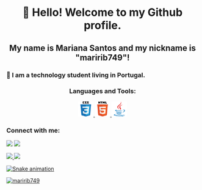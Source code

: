
  <h1 align="center"> 👋 Hello! Welcome to my Github profile. </h1>
                                                      
  <h2 align="center">  My name is Mariana Santos and my nickname is "maririb749"! </h2>
                                                      
   <h3>  📘  I am a technology student living in Portugal.  </h3   
  
  
 


  <div>
    <h3 align="center">Languages and Tools:</h3>
  </div>


<p align="center"> <a href="https://www.w3schools.com/css/" target="_blank" rel="noreferrer"> <img src="https://raw.githubusercontent.com/devicons/devicon/master/icons/css3/css3-original-wordmark.svg" alt="css3" width="40" height="40"/> </a> <a href="https://www.w3.org/html/" target="_blank" rel="noreferrer"> <img src="https://raw.githubusercontent.com/devicons/devicon/master/icons/html5/html5-original-wordmark.svg" alt="html5" width="40" height="40"/> </a> <a href="https://www.java.com" target="_blank" rel="noreferrer"> <img src="https://raw.githubusercontent.com/devicons/devicon/master/icons/java/java-original.svg" alt="java" width="40" height="40"/> </a> </p>

  
  
  
  
<h3 align="left">Connect with me:</h3>
<p align="left">
</p>
                                          



<a href="https://linkedin.com/in/mariana-ribeiro-dos-santos-39562a22b" target="_blank"><img src="https://img.shields.io/badge/-LinkedIn-%230077B5?style=for-the-badge&logo=linkedin&logoColor=white" target="_blank"></a>  <a href = "maririb51@gmail.com"><img src="https://img.shields.io/badge/Gmail-D14836?style=for-the-badge&logo=gmail&logoColor=white" target="_blank"></a>



   <div>
    <a href="https://github.com/maririb749">
    <img height="160em" src="https://github-readme-stats.vercel.app/api/top-langs/?username=maririb749&layout=compact&langs_count=7&theme=dracula"/> <img height="160em"src="https://github-readme-stats.vercel.app/api?username=maririb749&show_icons=true&theme=dracula&include_all_commits=true&count_private=true"/>
   </div>
  
  
 
  
  
  





 ![Snake animation](https://github.com/maririb749/maririb749/blob/output/github-contribution-grid-snake.svg)

          


          


          



<p align="left"> <img src="https://komarev.com/ghpvc/?username=maririb749&label=Profile%20views&color=0e75b6&style=flat" alt="maririb749" /> </p>
